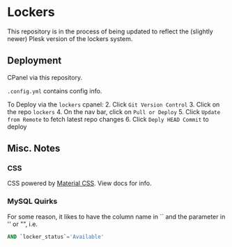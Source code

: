 # Lockers

This repository is in the process of being updated to reflect the (slightly 
newer) Plesk version of the lockers system.

## Deployment
CPanel via this repository.

`.config.yml` contains config info.

To Deploy via the `lockers` cpanel:
2. Click `Git Version Control`
3. Click on the repo `lockers`
4. On the nav bar, click on `Pull or Deploy`
5. Click `Update from Remote` to fetch latest repo changes
6. Click `Deply HEAD Commit` to deploy

## Misc. Notes
### CSS
CSS powered by [Material CSS](https://materializecss.com/). View docs for info.

### MySQL Quirks
For some reason, it likes to have the column name in `` and the parameter in '' or "", i.e.
```sql
AND `locker_status`='Available'
```
